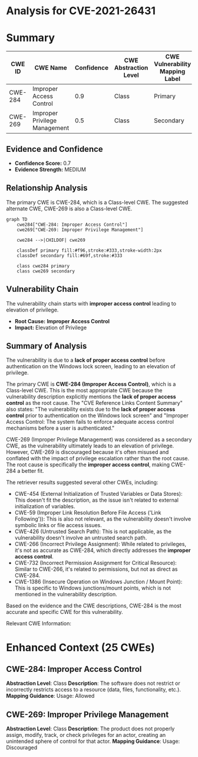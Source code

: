 # Analysis for CVE-2021-26431

# Summary
| CWE ID  | CWE Name | Confidence | CWE Abstraction Level | CWE Vulnerability Mapping Label | CWE-Vulnerability Mapping Notes |
|-----------------|----------------------------------------------------|-------------------|--------------------------|-----------------------------------|-----------------------------------|
| CWE-284 | Improper Access Control | 0.9 | Class | Primary | Allowed |
| CWE-269 | Improper Privilege Management | 0.5 | Class | Secondary | Discouraged |

## Evidence and Confidence

*   **Confidence Score:** 0.7
*   **Evidence Strength:** MEDIUM

## Relationship Analysis
The primary CWE is CWE-284, which is a Class-level CWE. The suggested alternate CWE, CWE-269 is also a Class-level CWE.
```mermaid
graph TD
    cwe284["CWE-284: Improper Access Control"]
    cwe269["CWE-269: Improper Privilege Management"]

    cwe284 -->|CHILDOF| cwe269
    
    classDef primary fill:#f96,stroke:#333,stroke-width:2px
    classDef secondary fill:#69f,stroke:#333
    
    class cwe284 primary
    class cwe269 secondary
```

## Vulnerability Chain
The vulnerability chain starts with **improper access control** leading to elevation of privilege.
  - **Root Cause:** **Improper Access Control**
  - **Impact:** Elevation of Privilege

## Summary of Analysis
The vulnerability is due to a **lack of proper access control** before authentication on the Windows lock screen, leading to an elevation of privilege.

The primary CWE is **CWE-284 (Improper Access Control)**, which is a Class-level CWE. This is the most appropriate CWE because the vulnerability description explicitly mentions the **lack of proper access control** as the root cause. The "CVE Reference Links Content Summary" also states: "The vulnerability exists due to the **lack of proper access control** prior to authentication on the Windows lock screen" and "Improper Access Control: The system fails to enforce adequate access control mechanisms before a user is authenticated."

CWE-269 (Improper Privilege Management) was considered as a secondary CWE, as the vulnerability ultimately leads to an elevation of privilege. However, CWE-269 is discouraged because it's often misused and conflated with the impact of privilege escalation rather than the root cause. The root cause is specifically the **improper access control**, making CWE-284 a better fit.

The retriever results suggested several other CWEs, including:
* CWE-454 (External Initialization of Trusted Variables or Data Stores): This doesn't fit the description, as the issue isn't related to external initialization of variables.
* CWE-59 (Improper Link Resolution Before File Access ('Link Following')): This is also not relevant, as the vulnerability doesn't involve symbolic links or file access issues.
* CWE-426 (Untrusted Search Path): This is not applicable, as the vulnerability doesn't involve an untrusted search path.
* CWE-266 (Incorrect Privilege Assignment): While related to privileges, it's not as accurate as CWE-284, which directly addresses the **improper access control**.
* CWE-732 (Incorrect Permission Assignment for Critical Resource): Similar to CWE-266, it's related to permissions, but not as direct as CWE-284.
* CWE-1386 (Insecure Operation on Windows Junction / Mount Point): This is specific to Windows junctions/mount points, which is not mentioned in the vulnerability description.

Based on the evidence and the CWE descriptions, CWE-284 is the most accurate and specific CWE for this vulnerability.

Relevant CWE Information:

# Enhanced Context (25 CWEs)

## CWE-284: Improper Access Control
**Abstraction Level**: Class
**Description**: The software does not restrict or incorrectly restricts access to a resource (data, files, functionality, etc.).
**Mapping Guidance**: Usage: Allowed
## CWE-269: Improper Privilege Management
**Abstraction Level**: Class
**Description**: The product does not properly assign, modify, track, or check privileges for an actor, creating an unintended sphere of control for that actor.
**Mapping Guidance**: Usage: Discouraged
